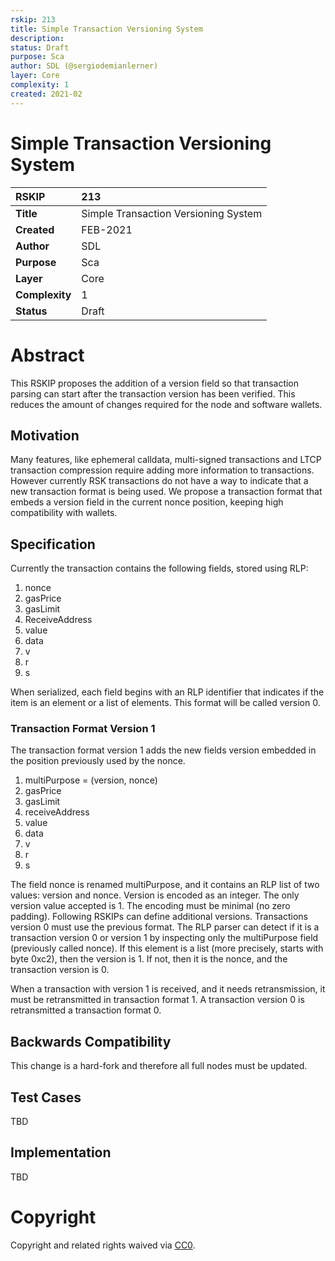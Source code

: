 ```yaml
---
rskip: 213
title: Simple Transaction Versioning System
description: 
status: Draft
purpose: Sca
author: SDL (@sergiodemianlerner)
layer: Core
complexity: 1
created: 2021-02
---
```

# Simple Transaction Versioning System


|RSKIP          | 213 |
| :------------ |:-------------|
|**Title**      |Simple Transaction Versioning System|
|**Created**    |FEB-2021 |
|**Author**     |SDL|
|**Purpose**    |Sca |
|**Layer**      |Core |
|**Complexity** |1|
|**Status**     |Draft |


# **Abstract**

This RSKIP proposes the addition of a version field so that transaction parsing can start after the transaction version has been verified. This reduces the amount of changes required for the node and software wallets.

## Motivation

Many features, like ephemeral calldata, multi-signed transactions and LTCP transaction compression require adding more information to transactions. However currently RSK transactions do not have a way to indicate that a new transaction format is being used. We propose a transaction format that embeds a version field in the current nonce position, keeping high compatibility with wallets.



## Specification

Currently the transaction contains the following fields, stored using RLP:

1. nonce
2. gasPrice
3. gasLimit
4. ReceiveAddress
5. value
6. data
7. v
8. r
9. s

When serialized, each field begins with an RLP identifier that indicates if the item is an element or a list of elements. This format will be called version 0.


### Transaction Format  Version 1

The transaction format version 1 adds the new fields version embedded in the position previously used by the nonce. 

1. multiPurpose = (version, nonce)
2. gasPrice
3. gasLimit
4. receiveAddress
5. value
6. data
7. v
8. r
9. s

The field nonce is renamed multiPurpose, and it contains an RLP list of two values: version and nonce. Version is encoded as an integer. The only version value accepted is 1. The encoding must be minimal (no zero padding). Following RSKIPs can define additional versions. Transactions version 0 must use the previous format.  The RLP parser can detect if it is a transaction version 0 or version 1 by inspecting only the multiPurpose field (previously called nonce). If this element is a list (more precisely, starts with byte 0xc2), then the version is 1. If not, then it is the nonce, and the transaction version is 0.

When a transaction with version 1 is received, and it needs retransmission, it must be retransmitted in transaction format 1. A transaction version 0 is retransmitted a transaction format 0.

## Backwards Compatibility

This change is a hard-fork and therefore all full nodes must be updated. 

## Test Cases

TBD

## Implementation

TBD


# **Copyright**

Copyright and related rights waived via [CC0](https://creativecommons.org/publicdomain/zero/1.0/).


